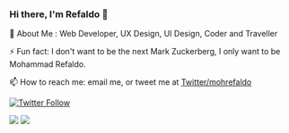 ### Hi there, I'm Refaldo 👋
👦 About Me :  Web Developer, UX Design, UI Design, Coder and Traveller

⚡ Fun fact: I don't want to be the next Mark Zuckerberg, I only want to be Mohammad Refaldo.

📫 How to reach me: email me, or tweet me at [Twitter/mohrefaldo](https://twitter.com/mohrefaldo)

[![Twitter Follow](https://img.shields.io/twitter/follow/mohrefaldo?label=Follow&style=social)](https://twitter.com/mohrefaldo)

<img src="https://github-readme-stats.vercel.app/api?username=refaldodev&show_icons=true&theme=dark" />
<img src="https://github-readme-stats.vercel.app/api/top-langs/?username=refaldodev&layout=compact&theme=dark" />

<!--
**refaldodev/refaldodev** is a ✨ _special_ ✨ repository because its `README.md` (this file) appears on your GitHub profile.

Here are some ideas to get you started:

- 🔭 I’m currently working on ...
- 🌱 I’m currently learning ...
- 👯 I’m looking to collaborate on ...
- 🤔 I’m looking for help with ...
- 💬 Ask me about ...
 
- 😄 Pronouns: ...
 ...
-->

